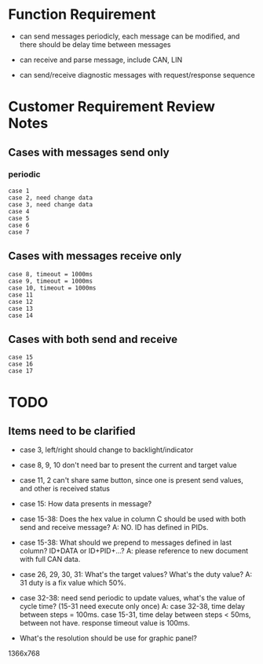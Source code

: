 
# Function Requirement

- can send messages periodicly, each message can be modified, and there should be
  delay time between messages
  
- can receive and parse message, include CAN, LIN

- can send/receive diagnostic messages with request/response sequence

# Customer Requirement Review Notes

## Cases with messages send only

### periodic

	case 1
	case 2, need change data
	case 3, need change data
	case 4
	case 5
	case 6
	case 7

## Cases with messages receive only

	case 8, timeout = 1000ms
	case 9, timeout = 1000ms
	case 10, timeout = 1000ms
	case 11
	case 12
	case 13
	case 14

## Cases with both send and receive

	case 15
    case 16
    case 17


# TODO

## Items need to be clarified

- case 3, left/right should change to backlight/indicator
- case 8, 9, 10 don't need bar to present the current and target value
- case 11, 2 can't share same button, since one is present send values, and other is received status

- case 15: How data presents in message?

- case 15-38: Does the hex value in column C should be used with both send and receive message?
A: NO. ID has defined in PIDs.

- case 15-38: What should we prepend to messages defined in last column? ID+DATA or ID+PID+...?
A: please reference to new document with full CAN data.

- case 26, 29, 30, 31: What's the target values? What's the duty value?
A: 31 duty is a fix value which 50%.


- case 32-38: need send periodic to update values, what's the value of cycle time? (15-31 need execute only once)
A: case 32-38, time delay between steps = 100ms.
case 15-31, time delay between steps < 50ms, between not have.
response timeout value is 100ms.

- What's the resolution should be use for graphic panel?

1366x768
